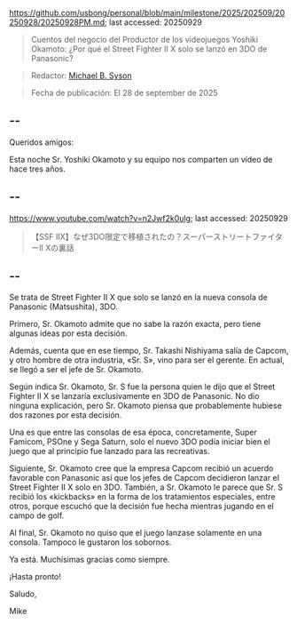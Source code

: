 https://github.com/usbong/personal/blob/main/milestone/2025/202509/20250928/20250928PM.md; last accessed: 20250929

> Cuentos del negocio del Productor de los videojuegos Yoshiki Okamoto: ¿Por qué el Street Fighter II X solo se lanzó en 3DO de Panasonic?

> Redactor: [Michael B. Syson](https://www.linkedin.com/in/michaelsyson/)

> Fecha de publicación: El 28 de september de 2025

## --

Queridos amigos:

Esta noche Sr. Yoshiki Okamoto y su equipo nos comparten un vídeo de hace tres años.

## --

https://www.youtube.com/watch?v=n2Jwf2k0ulg; last accessed: 20250929

> 【SSF IIX】なぜ3DO限定で移植されたの？スーパーストリートファイターII Xの裏話

## --

Se trata de Street Fighter II X que solo se lanzó en la nueva consola de Panasonic (Matsushita), 3DO.

Primero, Sr. Okamoto admite que no sabe la razón exacta, pero tiene algunas ideas por esta decisión. 

Además, cuenta que en ese tiempo, Sr. Takashi Nishiyama salía de Capcom, y otro hombre de otra industria, «Sr. S», vino para ser el gerente. En actual, se llegó a ser el jefe de Sr. Okamoto.

Según indica Sr. Okamoto, Sr. S fue la persona quien le dijo que el Street Fighter II X se lanzaría exclusivamente en 3DO de Panasonic. No dio ninguna explicación, pero Sr. Okamoto piensa que probablemente hubiese dos razones por esta decisión.

Una es que entre las consolas de esa época, concretamente, Super Famicom, PSOne y Sega Saturn, solo el nuevo 3DO podía iniciar bien el juego que al principio fue lanzado para las recreativas.

Siguiente, Sr. Okamoto cree que la empresa Capcom recibió un acuerdo favorable con Panasonic así que los jefes de Capcom decidieron lanzar el Street Fighter II X solo en 3DO. También, a Sr. Okamoto le parece que Sr. S recibió los «kickbacks» en la forma de los tratamientos especiales, entre otros, porque escuchó que la decisión fue hecha mientras jugando en el campo de golf.

Al final, Sr. Okamoto no quiso que el juego lanzase solamente en una consola. Tampoco le gustaron los sobornos.

Ya está. Muchísimas gracias como siempre.

¡Hasta pronto!

Saludo,

Mike